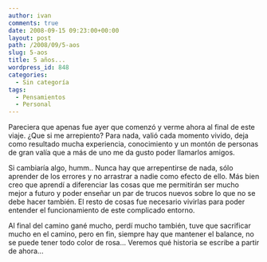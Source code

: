 ```yaml
---
author: ivan
comments: true
date: 2008-09-15 09:23:00+00:00
layout: post
path: /2008/09/5-aos
slug: 5-aos
title: 5 años...
wordpress_id: 848
categories:
  - Sin categoría
tags:
  - Pensamientos
  - Personal
---
```


Pareciera que apenas fue ayer que comenzó y verme ahora al final de este viaje. ¿Que si me arrepiento? Para nada, valió cada momento vivido, deja como resultado mucha experiencia, conocimiento y un montón de personas de gran valía que a más de uno me da gusto poder llamarlos amigos.

Si cambiaría algo, humm.. Nunca hay que arrepentirse de nada, sólo aprender de los errores y no arrastrar a nadie como efecto de ello. Más bien creo que aprendí a diferenciar las cosas que me permitirán ser mucho mejor a futuro y poder enseñar un par de trucos nuevos sobre lo que no se debe hacer también. El resto de cosas fue necesario vivirlas para poder entender el funcionamiento de este complicado entorno.

Al final del camino gané mucho, perdí mucho también, tuve que sacrificar mucho en el camino, pero en fin, siempre hay que mantener el balance, no se puede tener todo color de rosa... Veremos qué historia se escribe a partir de ahora...
